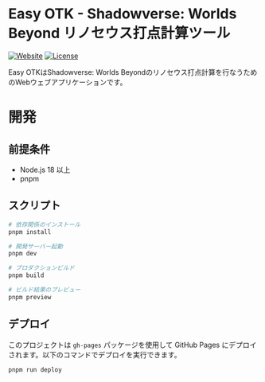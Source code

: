 # Easy OTK - Shadowverse: Worlds Beyond リノセウス打点計算ツール

[![Website](https://img.shields.io/website?url=https%3A%2F%2Feasyotk.com)](https://easyotk.com)
[![License](https://img.shields.io/badge/license-MIT-green)](LICENSE)

Easy OTKはShadowverse: Worlds Beyondのリノセウス打点計算を行なうためのWebウェブアプリケーションです。

# 開発

## 前提条件

- Node.js 18 以上
- pnpm

## スクリプト

```bash
# 依存関係のインストール
pnpm install

# 開発サーバー起動
pnpm dev

# プロダクションビルド
pnpm build

# ビルド結果のプレビュー
pnpm preview

```

## デプロイ

このプロジェクトは `gh-pages` パッケージを使用して GitHub Pages にデプロイされます。以下のコマンドでデプロイを実行できます。

```bash
pnpm run deploy
```
